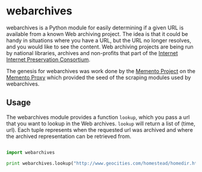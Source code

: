 webarchives
===========

webarchives is a Python module for easily determining if a given URL is 
available from a known Web archiving project. The idea is that it could be handy
in situations where you have a URL, but the URL no longer resolves, and you would like to see the content. Web archiving projects are being run by national 
libraries, archives and non-profits that part of the 
[Internet Internet Preservation Consortium](http://www.netpreserve.org/).

The genesis for webarchives was work done by the [Memento
Project](http://www.mementoweb.org/) on the [Memento
Proxy](http://www.mementoweb.org/tools/proxy/) which provided the seed of the
scraping modules used by webarchives.

Usage
-----

The webarchives module provides a function `lookup`, which you pass a url that 
you want to lookup in the Web archives. `lookup` will return a list of 
(time, url). Each tuple represents when the requested url was archived and 
where the archived representation can be retrieved from.

```python

import webarchives

print webarchives.lookup("http://www.geocities.com/homestead/homedir.html")
```

